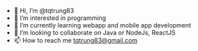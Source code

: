 - 👋 Hi, I’m @tqtrung83
- 👀 I’m interested in programming
- 🌱 I’m currently learning webapp and mobile app development
- 💞️ I’m looking to collaborate on Java or NodeJs, ReactJS
- 📫 How to reach me tqtrung83@gmail.com

<!---
tqtrung83/tqtrung83 is a ✨ special ✨ repository because its `README.md` (this file) appears on your GitHub profile.
You can click the Preview link to take a look at your changes.
--->
